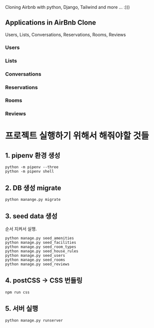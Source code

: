 Cloning Airbnb with python, Django, Tailwind and more ... :)))

## Applications in AirBnb Clone

Users, Lists, Conversations, Reservations, Rooms, Reviews

### Users

### Lists

### Conversations

### Reservations

### Rooms

### Reviews

# 프로젝트 실행하기 위해서 해줘야할 것들

## 1. pipenv 환경 생성

```
python -m pipenv --three
python -m pipenv shell
```

## 2. DB 생성 migrate

```
python manange.py migrate
```

## 3. seed data 생성

순서 지켜서 실행.

```
python manage.py seed_amenities
python manage.py seed_facilities
python manage.py seed_room_types
python manage.py seed_house_rules
python manage.py seed_users
python manage.py seed_rooms
python manage.py seed_reviews
```

## 4. postCSS -> CSS 번들링

```
npm run css
```

## 5. 서버 실행

```
python manage.py runserver
```
